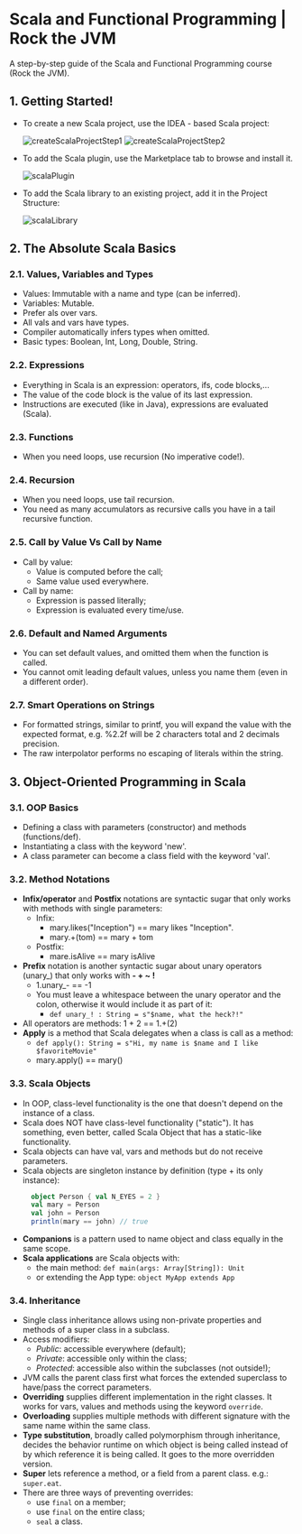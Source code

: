 # Scala and Functional Programming | Rock the JVM

A step-by-step guide of the Scala and Functional Programming course (Rock the JVM).

## 1. Getting Started!

- To create a new Scala project, use the IDEA - based Scala project:

  ![createScalaProjectStep1](images/createScalaProjectStep1.png)
  ![createScalaProjectStep2](images/createScalaProjectStep2.png)

- To add the Scala plugin, use the Marketplace tab to browse and install it.

  ![scalaPlugin](images/scalaPlugin.png)

- To add the Scala library to an existing project, add it in the Project Structure:

  ![scalaLibrary](images/scalaLibrary.png)

## 2. The Absolute Scala Basics

### 2.1. Values, Variables and Types
- Values: Immutable with a name and type (can be inferred).
- Variables: Mutable.
- Prefer als over vars.
- All vals and vars have types.
- Compiler automatically infers types when omitted.
- Basic types: Boolean, Int, Long, Double, String.

### 2.2. Expressions
- Everything in Scala is an expression: operators, ifs, code blocks,...
- The value of the code block is the value of its last expression.
- Instructions are executed (like in Java), expressions are evaluated (Scala).

### 2.3. Functions
- When you need loops, use recursion (No imperative code!).

### 2.4. Recursion
- When you need loops, use tail recursion.
- You need as many accumulators as recursive calls you have in a tail recursive function.

### 2.5. Call by Value Vs Call by Name
- Call by value:
  - Value is computed before the call;
  - Same value used everywhere.
- Call by name:
  - Expression is passed literally;
  - Expression is evaluated every time/use.

### 2.6. Default and Named Arguments
- You can set default values, and omitted them when the function is called.
- You cannot omit leading default values, unless you name them (even in a different order).  

### 2.7. Smart Operations on Strings
- For formatted strings, similar to printf, you will expand the value with the expected format, e.g. %2.2f will be 2 
  characters total and 2 decimals precision.  
- The raw interpolator performs no escaping of literals within the string.

## 3. Object-Oriented Programming in Scala

### 3.1. OOP Basics
- Defining a class with parameters (constructor) and methods (functions/def).
- Instantiating a class with the keyword 'new'.
- A class parameter can become a class field with the keyword 'val'.

### 3.2. Method Notations
- **Infix/operator** and **Postfix** notations are syntactic sugar that only works with methods with single parameters: 
  - Infix:
      - mary.likes("Inception") == mary likes "Inception".
      - mary.+(tom) == mary + tom
  - Postfix:
      - mare.isAlive == mary isAlive
- **Prefix** notation is another syntactic sugar about unary operators (unary_) that only works with **- + ~ !**
  - 1.unary_- == -1
  - You must leave a whitespace between the unary operator and the colon, otherwise it would include it as part of it:
    - `def unary_! : String = s"$name, what the heck?!"`
- All operators are methods: 1 + 2 == 1.+(2)
- **Apply** is a method that Scala delegates when a class is call as a method:
  - `def apply(): String = s"Hi, my name is $name and I like $favoriteMovie"`
  - mary.apply() == mary()

### 3.3. Scala Objects
- In OOP, class-level functionality is the one that doesn't depend on the instance of a class.
- Scala does NOT have class-level functionality ("static"). It has something, even better, called Scala Object that has a 
  static-like functionality.
- Scala objects can have val, vars and methods but do not receive parameters. 
- Scala objects are singleton instance by definition (type + its only instance):
  ```scala
    object Person { val N_EYES = 2 }
    val mary = Person
    val john = Person
    println(mary == john) // true
  ```
- **Companions** is a pattern used to name object and class equally in the same scope.
- **Scala applications** are Scala objects with:
  - the main method: `def main(args: Array[String]): Unit`
  - or extending the App type: `object MyApp extends App`

### 3.4. Inheritance
- Single class inheritance allows using non-private properties and methods of a super class in a subclass.
- Access modifiers:
  - _Public_: accessible everywhere (default);
  - _Private_: accessible only within the class;
  - _Protected_: accessible also within the subclasses (not outside!);
- JVM calls the parent class first what forces the extended superclass to have/pass the correct parameters.
- **Overriding** supplies different implementation in the right classes. It works for vars, values and methods using the 
  keyword `override`.
- **Overloading** supplies multiple methods with different signature with the same name within the same class.
- **Type substitution**, broadly called polymorphism through inheritance, decides the behavior runtime on which object is 
  being called instead of by which reference it is being called. It goes to the more overridden version.
- **Super** lets reference a method, or a field from a parent class. e.g.: `super.eat`.
- There are three ways of preventing overrides:
  - use `final` on a member;
  - use `final` on the entire class;
  - `seal` a class. 


  